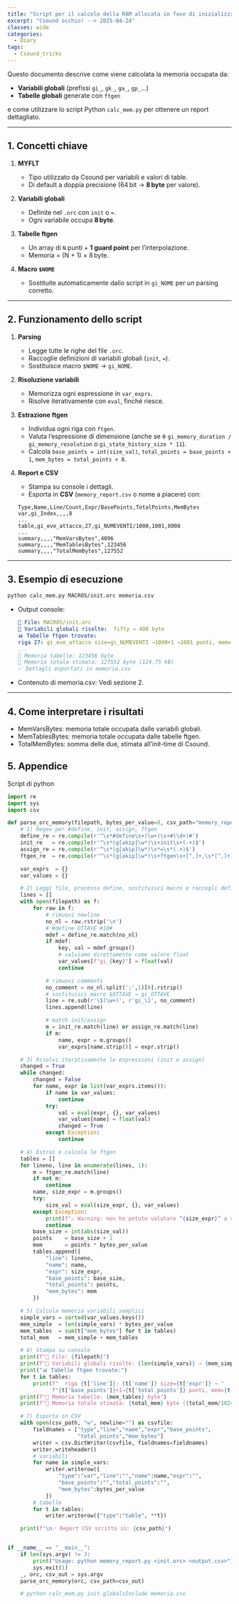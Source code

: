 ```yaml
---
title: "Script per il calcolo della RAM allocata in fase di inizializzazione su csound"
excerpt: "Csound occhio! --> 2025-04-24"
classes: wide
categories:
  - Diary
tags:
  - Csound_tricks
---
```


Questo documento descrive come viene calcolata la memoria occupata da:

- **Variabili globali** (prefissi `gi_`, `gk_`, `ga_`, `gp_`…)  
- **Tabelle globali** generate con `ftgen`  

e come utilizzare lo script Python `calc_mem.py` per ottenere un report dettagliato.

---

## 1. Concetti chiave

1. **MYFLT**  
   - Tipo utilizzato da Csound per variabili e valori di table.  
   - Di default a doppia precisione (64 bit → **8 byte** per valore).

2. **Variabili globali**  
   - Definite nel `.orc` con `init` o `=`.  
   - Ogni variabile occupa **8 byte**.

3. **Tabelle ftgen**  
   - Un array di `N` punti + **1 guard point** per l’interpolazione.  
   - Memoria = (N + 1) × 8 byte.

4. **Macro `$NOME`**  
   - Sostituite automaticamente dallo script in `gi_NOME` per un parsing corretto.

---

## 2. Funzionamento dello script

1. **Parsing**  
   - Legge tutte le righe del file `.orc`.  
   - Raccoglie definizioni di variabili globali (`init`, `=`).  
   - Sostituisce macro `$NOME` → `gi_NOME`.  

2. **Risoluzione variabili**  
   - Memorizza ogni espressione in `var_exprs`.  
   - Risolve iterativamente con `eval`, finché riesce.

3. **Estrazione ftgen**  
   - Individua ogni riga con `ftgen`.  
   - Valuta l’espressione di dimensione (anche se è `gi_memory_duration / gi_memory_resolution` o `gi_state_history_size * 11`).  
   - Calcola `base_points = int(size_val)`, `total_points = base_points + 1`, `mem_bytes = total_points × 8`.

4. **Report e CSV**  
   - Stampa su console i dettagli.  
   - Esporta in **CSV** (`memory_report.csv` o nome a piacere) con:
   ```csv
   Type,Name,Line/Count,Expr/BasePoints,TotalPoints,MemBytes
   var,gi_Index,,,,8
   ...
   table,gi_eve_attacco,27,gi_NUMEVENTI/1000,1001,8008
   ...
   summary,,,,"MemVarsBytes",4096
   summary,,,,"MemTablesBytes",123456
   summary,,,,"TotalMemBytes",127552
    ```
---
## 3. Esempio di esecuzione

```bash
python calc_mem.py MACROS/init.orc memoria.csv
```

  - Output console:
    ```yaml
    📄 File: MACROS/init.orc
    🔢 Variabili globali risolte:  fifty → 400 byte
    📊 Tabelle ftgen trovate:
    riga 27: gi_eve_attacco size=gi_NUMEVENTI →1000+1 →1001 punti, mem=8008 byte
    ...
    🧠 Memoria tabelle: 123456 byte
    🧮 Memoria totale stimata: 127552 byte (124.75 kB)
    ✅ Dettagli esportati in memoria.csv
    ```
  - Contenuto di memoria.csv:
    Vedi sezione 2.
---
## 4. Come interpretare i risultati

  - MemVarsBytes: memoria totale occupata dalle variabili globali.
  - MemTablesBytes: memoria totale occupata dalle tabelle ftgen.
  - TotalMemBytes: somma delle due, stimata all’init-time di Csound.

## 5. Appendice
Script di python
```python
import re
import sys
import csv

def parse_orc_memory(filepath, bytes_per_value=8, csv_path="memory_report.csv"):
    # 1) Regex per #define, init, assign, ftgen
    define_re = re.compile(r'^\s*#define\s+(\w+)\s+#(\d+)#')
    init_re   = re.compile(r'^\s*(g[akip]\w*)\s+init\s+(.+)$')
    assign_re = re.compile(r'^\s*(g[akip]\w*)\s*=\s*(.+)$')
    ftgen_re  = re.compile(r'^\s*(g[akip]\w*)\s+ftgen\s+[^,]+,\s*[^,]+,\s*([^,]+)')

    var_exprs  = {}
    var_values = {}

    # 2) Leggi file, processa define, sostituisci macro e raccogli definizioni
    lines = []
    with open(filepath) as f:
        for raw in f:
            # rimuovi newline
            no_nl = raw.rstrip('\n')
            # #define OTTAVE #10#
            mdef = define_re.match(no_nl)
            if mdef:
                key, val = mdef.groups()
                # salviamo direttamente come valore float
                var_values[f"gi_{key}"] = float(val)
                continue

            # rimuovi commenti
            no_comment = no_nl.split(';',1)[0].rstrip()
            # sostituisci macro $OTTAVE → gi_OTTAVE
            line = re.sub(r'\$(\w+)', r'gi_\1', no_comment)
            lines.append(line)

            # match init/assign
            m = init_re.match(line) or assign_re.match(line)
            if m:
                name, expr = m.groups()
                var_exprs[name.strip()] = expr.strip()

    # 3) Risolvi iterativamente le espressioni (init e assign)
    changed = True
    while changed:
        changed = False
        for name, expr in list(var_exprs.items()):
            if name in var_values:
                continue
            try:
                val = eval(expr, {}, var_values)
                var_values[name] = float(val)
                changed = True
            except Exception:
                continue

    # 4) Estrai e calcola le ftgen
    tables = []
    for lineno, line in enumerate(lines, 1):
        m = ftgen_re.match(line)
        if not m:
            continue
        name, size_expr = m.groups()
        try:
            size_val = eval(size_expr, {}, var_values)
        except Exception:
            print(f"⚠️ Warning: non ho potuto valutare “{size_expr}” a riga {lineno}")
            continue
        base_size = int(abs(size_val))
        points    = base_size + 1
        mem       = points * bytes_per_value
        tables.append({
            "line": lineno,
            "name": name,
            "expr": size_expr,
            "base_points": base_size,
            "total_points": points,
            "mem_bytes": mem
        })

    # 5) Calcola memoria variabili semplici
    simple_vars = sorted(var_values.keys())
    mem_simple  = len(simple_vars) * bytes_per_value
    mem_tables  = sum(t["mem_bytes"] for t in tables)
    total_mem   = mem_simple + mem_tables

    # 6) Stampa su console
    print(f"📄 File: {filepath}")
    print(f"🔢 Variabili globali risolte: {len(simple_vars)} → {mem_simple} byte")
    print("📊 Tabelle ftgen trovate:")
    for t in tables:
        print(f"  riga {t['line']}: {t['name']} size={t['expr']} → "
              f"{t['base_points']}+1→{t['total_points']} punti, mem={t['mem_bytes']} byte")
    print(f"🧠 Memoria tabelle: {mem_tables} byte")
    print(f"🧮 Memoria totale stimata: {total_mem} byte ({total_mem/1024:.2f} kB)")

    # 7) Esporta in CSV
    with open(csv_path, "w", newline="") as csvfile:
        fieldnames = ["type","line","name","expr","base_points",
                      "total_points","mem_bytes"]
        writer = csv.DictWriter(csvfile, fieldnames=fieldnames)
        writer.writeheader()
        # variabili
        for name in simple_vars:
            writer.writerow({
                "type":"var","line":"","name":name,"expr":"",
                "base_points":"","total_points":"",
                "mem_bytes":bytes_per_value
            })
        # tabelle
        for t in tables:
            writer.writerow({"type":"table", **t})

    print(f"\n✅ Report CSV scritto in: {csv_path}")


if __name__ == "__main__":
    if len(sys.argv) != 3:
        print("Usage: python memory_report.py <init.orc> <output.csv>")
        sys.exit(1)
    _, orc, csv_out = sys.argv
    parse_orc_memory(orc, csv_path=csv_out)

    # python calc_mem.py init.globalsInclude memoria.csv
```

